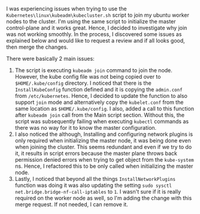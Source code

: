 I was experiencing issues when trying to use the ```Kubernetes\linux\kubeadm\kubecluster.sh``` script to join my ubuntu worker nodes to the cluster. I'm using the same script to initialize the master control-plane and it works great. Hence, I decided to investigate why join was not working smoothly. In the process, I discovered some issues as explained below and would like to request a review and if all looks good, then merge the changes.

There were basically 2 main issues:

1. The script is executing ```kubeadm join``` command to join the node. However, the kube config file was not being copied over to ```$HOME/.kube/config``` directory. I noticed that there is the ```InstallKubeConfig``` function defined and it is copying the ```admin.conf``` from ```/etc/kubernetes```. Hence, I decided to update the function to also support ```join``` mode and alternatively copy the ```kubelet.conf``` from the same location as ```$HOME/.kube/config```. I also, added a call to this function after ```kubeadm join``` call from the Main script section. Without this, the script was subsequently failing when executing ```kubectl``` commands as there was no way for it to know the master configuration.
2. I also noticed the although, Installing and configuring network plugins is only required when initializing the master node, it was being done even when joining the cluster. This seems redundant and even if we try to do it, it results in script errors because the master plane throws back permission denied errors when trying to get object from the ```kube-system``` ns. Hence, I refactored this to be only called when initializing the master node.
3. Lastly, I noticed that beyond all the things ```InstallNetworkPlugins``` function was doing it was also updating the setting ```sudo sysctl net.bridge.bridge-nf-call-iptables``` to ```1```. I wasn't sure if it is really required on the worker node as well, so I'm adding the change with this merge request. If not needed, I can remove it.